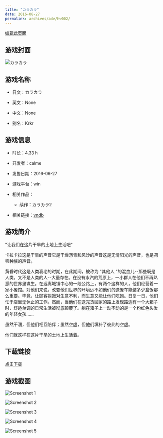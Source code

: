 ```yaml
---
title: "カラカラ"
date: 2016-06-27
permalink: archives/adv/hw002/
---
```

[编辑此页面](https://github.com/ACG-3/ADV3-source/blob/main/source/_posts/%E3%82%AB%E3%83%A9%E3%82%AB%E3%83%A9.md)

## 游戏封面

![カラカラ](None)


## 游戏名称

- 日文：カラカラ
- 英文：None
- 中文：None

- 别名：Krkr


## 游戏信息

- 时长：4.33 h
- 开发者：calme
- 发售日期：2016-06-27
- 游戏平台：win
- 相关作品：
   - 续作：カラカラ2

- 相关链接：[vndb](https://vndb.org/v18974)


## 游戏简介

"让我们在这片干旱的土地上生活吧"

卡拉卡拉这是干旱的声音它是干燥沥青和风沙的声音这是无情阳光的声音，也是凋零种族的声音。

黄昏时代这是人类衰老的时期，在此期间，被称为 "其他人 "的混血儿--那些既是人类，又不是人类的人--大量存在。在没有水汽的荒原上，一小群人在他们不再熟悉的世界里谋生。在远离城镇中心的一段公路上，有两个这样的人，他们经营着一家小餐馆。对他们来说，改变他们世界的环境远不如他们的送餐车能装多少盒饭那么重要。毕竟，让顾客挨饿对生意不利，而生意又能让他们吃饱。日复一日，他们忙于店里无休止的工作。然而，当他们在送完货回家的路上发现路边有一个大箱子时，舒适单调的日常生活被彻底颠覆了。躺在箱子上一动不动的是一个粉红色头发的年轻女孩......

虽然干涸，但他们相互陪伴；虽然空虚，但他们填补了彼此的空虚。

他们就这样在这片干旱的土地上生活着。




## 下载链接

[点击下载](https://pan.timero.xyz/onedrive/adv_lib_001/%E3%82%AB%E3%83%A9%E3%82%AB%E3%83%A9)


## 游戏截图


![Screenshot 1](https://pan.timero.xyz/d/onedrive/img_lib_001/%E3%82%AB%E3%83%A9%E3%82%AB%E3%83%A9_Screenshot_1.avif)

![Screenshot 2](https://pan.timero.xyz/d/onedrive/img_lib_001/%E3%82%AB%E3%83%A9%E3%82%AB%E3%83%A9_Screenshot_2.avif)

![Screenshot 3](https://pan.timero.xyz/d/onedrive/img_lib_001/%E3%82%AB%E3%83%A9%E3%82%AB%E3%83%A9_Screenshot_3.avif)

![Screenshot 4](https://pan.timero.xyz/d/onedrive/img_lib_001/%E3%82%AB%E3%83%A9%E3%82%AB%E3%83%A9_Screenshot_4.avif)

![Screenshot 5](https://pan.timero.xyz/d/onedrive/img_lib_001/%E3%82%AB%E3%83%A9%E3%82%AB%E3%83%A9_Screenshot_5.avif)

